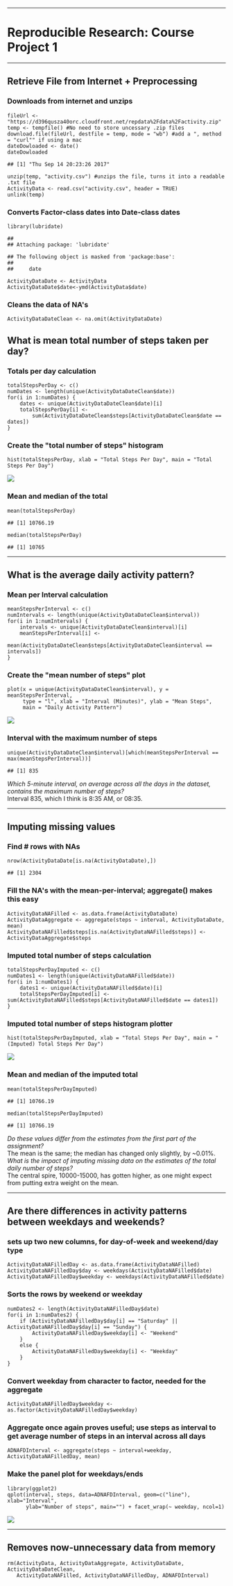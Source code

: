 ------------------------------------------------------------------------

Reproducible Research: Course Project 1
=======================================

------------------------------------------------------------------------

Retrieve File from Internet + Preprocessing
-------------------------------------------

### Downloads from internet and unzips

    fileUrl <- "https://d396qusza40orc.cloudfront.net/repdata%2Fdata%2Factivity.zip"
    temp <- tempfile() #No need to store uncessary .zip files
    download.file(fileUrl, destfile = temp, mode = "wb") #add a ", method = "curl"" if using a mac
    dateDowloaded <- date()
    dateDowloaded

    ## [1] "Thu Sep 14 20:23:26 2017"

    unzip(temp, "activity.csv") #unzips the file, turns it into a readable .txt file
    ActivityData <- read.csv("activity.csv", header = TRUE)
    unlink(temp)

### Converts Factor-class dates into Date-class dates

    library(lubridate)

    ## 
    ## Attaching package: 'lubridate'

    ## The following object is masked from 'package:base':
    ## 
    ##     date

    ActivityDataDate <- ActivityData
    ActivityDataDate$date<-ymd(ActivityData$date)

### Cleans the data of NA's

    ActivityDataDateClean <- na.omit(ActivityDataDate)

What is mean total number of steps taken per day?
-------------------------------------------------

### Totals per day calculation

    totalStepsPerDay <- c()
    numDates <- length(unique(ActivityDataDateClean$date))
    for(i in 1:numDates) {
        dates <- unique(ActivityDataDateClean$date)[i]
        totalStepsPerDay[i] <-
            sum(ActivityDataDateClean$steps[ActivityDataDateClean$date == dates])
    }

### Create the "total number of steps" histogram

    hist(totalStepsPerDay, xlab = "Total Steps Per Day", main = "Total Steps Per Day")

![](PA1_template_files/figure-markdown_strict/unnamed-chunk-4-1.png)

### Mean and median of the total

    mean(totalStepsPerDay)

    ## [1] 10766.19

    median(totalStepsPerDay)

    ## [1] 10765

------------------------------------------------------------------------

What is the average daily activity pattern?
-------------------------------------------

### Mean per Interval calculation

    meanStepsPerInterval <- c()
    numIntervals <- length(unique(ActivityDataDateClean$interval))
    for(i in 1:numIntervals) {
        intervals <- unique(ActivityDataDateClean$interval)[i]
        meanStepsPerInterval[i] <-
            mean(ActivityDataDateClean$steps[ActivityDataDateClean$interval == intervals])
    }

### Create the "mean number of steps" plot

    plot(x = unique(ActivityDataDateClean$interval), y = meanStepsPerInterval,
         type = "l", xlab = "Interval (Minutes)", ylab = "Mean Steps",
         main = "Daily Activity Pattern")

![](PA1_template_files/figure-markdown_strict/unnamed-chunk-7-1.png)

### Interval with the maximum number of steps

    unique(ActivityDataDateClean$interval)[which(meanStepsPerInterval == max(meanStepsPerInterval))]

    ## [1] 835

*Which 5-minute interval, on average across all the days in the dataset,
contains the maximum number of steps?*  
Interval 835, which I think is 8:35 AM, or 08:35.

------------------------------------------------------------------------

Imputing missing values
-----------------------

### Find \# rows with NAs

    nrow(ActivityDataDate[is.na(ActivityDataDate),])

    ## [1] 2304

### Fill the NA's with the mean-per-interval; aggregate() makes this easy

    ActivityDataNAFilled <- as.data.frame(ActivityDataDate)
    ActivityDataAggregate <- aggregate(steps ~ interval, ActivityDataDate, mean)
    ActivityDataNAFilled$steps[is.na(ActivityDataNAFilled$steps)] <- ActivityDataAggregate$steps

### Imputed total number of steps calculation

    totalStepsPerDayImputed <- c()
    numDates1 <- length(unique(ActivityDataNAFilled$date))
    for(i in 1:numDates1) {
        dates1 <- unique(ActivityDataNAFilled$date)[i]
        totalStepsPerDayImputed[i] <- sum(ActivityDataNAFilled$steps[ActivityDataNAFilled$date == dates1])
    }

### Imputed total number of steps histogram plotter

    hist(totalStepsPerDayImputed, xlab = "Total Steps Per Day", main = "(Imputed) Total Steps Per Day")

![](PA1_template_files/figure-markdown_strict/unnamed-chunk-12-1.png)

### Mean and median of the imputed total

    mean(totalStepsPerDayImputed)

    ## [1] 10766.19

    median(totalStepsPerDayImputed)

    ## [1] 10766.19

*Do these values differ from the estimates from the first part of the
assignment?*  
The mean is the same; the median has changed only slightly, by ~0.01%.  
*What is the impact of imputing missing data on the estimates of the
total daily number of steps?*  
The central spire, 10000-15000, has gotten higher, as one might expect
from putting extra weight on the mean.

------------------------------------------------------------------------

Are there differences in activity patterns between weekdays and weekends?
-------------------------------------------------------------------------

### sets up two new columns, for day-of-week and weekend/day type

    ActivityDataNAFilledDay <- as.data.frame(ActivityDataNAFilled)
    ActivityDataNAFilledDay$day <- weekdays(ActivityDataNAFilled$date)
    ActivityDataNAFilledDay$weekday <- weekdays(ActivityDataNAFilled$date)

### Sorts the rows by weekend or weekday

    numDates2 <- length(ActivityDataNAFilledDay$date)
    for(i in 1:numDates2) {
        if (ActivityDataNAFilledDay$day[i] == "Saturday" || ActivityDataNAFilledDay$day[i] == "Sunday") {
            ActivityDataNAFilledDay$weekday[i] <- "Weekend"
        }
        else {
            ActivityDataNAFilledDay$weekday[i] <- "Weekday"
        }
    }

### Convert weekday from character to factor, needed for the aggregate

    ActivityDataNAFilledDay$weekday <- as.factor(ActivityDataNAFilledDay$weekday)

### Aggregate once again proves useful; use steps as interval to get average number of steps in an interval across all days

    ADNAFDInterval <- aggregate(steps ~ interval+weekday, ActivityDataNAFilledDay, mean)

### Make the panel plot for weekdays/ends

    library(ggplot2)
    qplot(interval, steps, data=ADNAFDInterval, geom=c("line"), xlab="Interval",
          ylab="Number of steps", main="") + facet_wrap(~ weekday, ncol=1)

![](PA1_template_files/figure-markdown_strict/unnamed-chunk-18-1.png)

------------------------------------------------------------------------

Removes now-unnecessary data from memory
----------------------------------------

    rm(ActivityData, ActivityDataAggregate, ActivityDataDate, ActivityDataDateClean,
       ActivityDataNAFilled, ActivityDataNAFilledDay, ADNAFDInterval)
